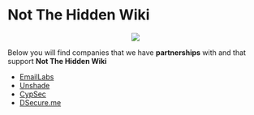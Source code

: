 # Not The Hidden Wiki

<p align="center">
  <img src="https://raw.githubusercontent.com/notthehiddenwiki/NTHW/nthw/.github/banner.png">
</p>

Below you will find companies that we have **partnerships** with and that support **Not The Hidden Wiki**

* [EmailLabs](https://github.com/notthehiddenwiki/NTHW/tree/nthw/Partnerships/Companies/EmailLabs.md)
* [Unshade](https://github.com/notthehiddenwiki/NTHW/tree/nthw/Partnerships/Companies/Unshade.md)
* [CypSec](https://github.com/notthehiddenwiki/NTHW/tree/nthw/Partnerships/Companies/CypSec.md)
* [DSecure.me](https://github.com/notthehiddenwiki/NTHW/tree/nthw/Partnerships/Companies/DSecure_me.md)